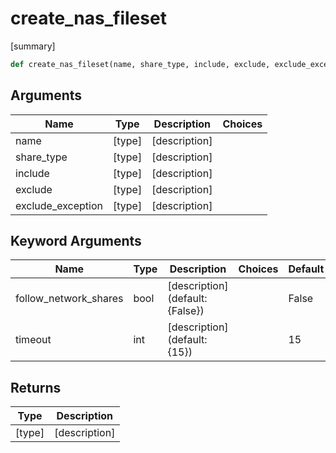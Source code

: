 # create_nas_fileset

[summary]
```py
def create_nas_fileset(name, share_type, include, exclude, exclude_exception, follow_network_shares=False, timeout=15)
```

## Arguments
| Name        | Type | Description                                                                 | Choices |
|-------------|------|-----------------------------------------------------------------------------|---------|
| name  | [type]  | [description] |         |
| share_type  | [type]  | [description] |         |
| include  | [type]  | [description] |         |
| exclude  | [type]  | [description] |         |
| exclude_exception  | [type]  | [description] |         |
## Keyword Arguments
| Name        | Type | Description                                                                 | Choices | Default |
|-------------|------|-----------------------------------------------------------------------------|---------|---------|
| follow_network_shares  | bool  | [description] (default: {False}) |         |    False     |
| timeout  | int  | [description] (default: {15}) |         |    15     |

## Returns
| Type | Description                                                                                   |
|------|-----------------------------------------------------------------------------------------------|
| [type]  | [description] |
